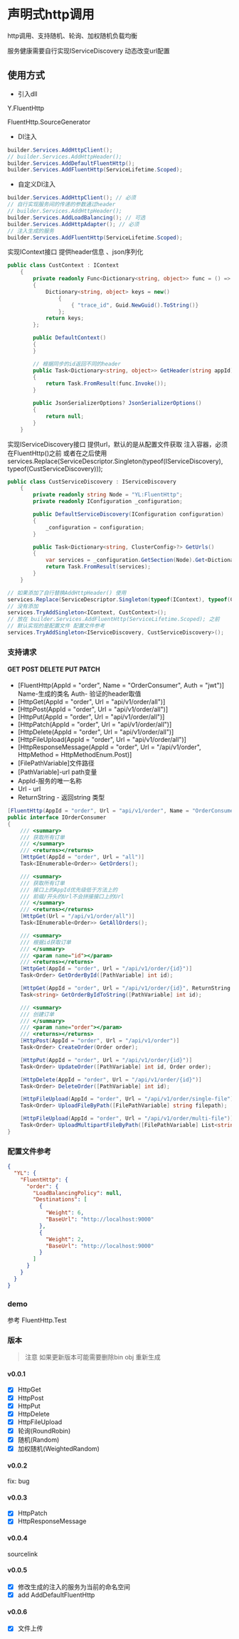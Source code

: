 # 声明式http调用

http调用、支持随机、轮询、加权随机负载均衡

服务健康需要自行实现IServiceDiscovery 动态改变url配置

## 使用方式

- 引入dll

Y.FluentHttp

FluentHttp.SourceGenerator

- DI注入

```csharp
builder.Services.AddHttpClient();
// builder.Services.AddHttpHeader();
builder.Services.AddDefaultFluentHttp();
builder.Services.AddFluentHttp(ServiceLifetime.Scoped);

```

- 自定义DI注入

```csharp
builder.Services.AddHttpClient(); // 必须
// 自行实现服务间的传递的参数通过header
// builder.Services.AddHttpHeader();
builder.Services.AddLoadBalancing(); // 可选
builder.Services.AddHttpAdapter(); // 必须
// 注入生成的服务
builder.Services.AddFluentHttp(ServiceLifetime.Scoped);

```

实现IContext接口 提供header信息 、json序列化

```csharp
public class CustContext : IContext
    {
        private readonly Func<Dictionary<string, object>> func = () =>
        {
            Dictionary<string, object> keys = new()
                {
                    { "trace_id", Guid.NewGuid().ToString()}
                };
            return keys;
        };

        public DefaultContext()
        {
        }

        // 根据同步的id返回不同的header
        public Task<Dictionary<string, object>> GetHeader(string appId)
        {
            return Task.FromResult(func.Invoke());
        }

        public JsonSerializerOptions? JsonSerializerOptions()
        {
            return null;
        }
    }
```

实现IServiceDiscovery接口 提供url，默认的是从配置文件获取
注入容器，必须在FluentHttp()之前 或者在之后使用services.Replace(ServiceDescriptor.Singleton(typeof(IServiceDiscovery), typeof(CustServiceDiscovery)));

```csharp
public class CustServiceDiscovery : IServiceDiscovery
    {
        private readonly string Node = "YL:FluentHttp";
        private readonly IConfiguration _configuration;

        public DefaultServiceDiscovery(IConfiguration configuration)
        {
            _configuration = configuration;
        }

        public Task<Dictionary<string, ClusterConfig>?> GetUrls()
        {
            var services = _configuration.GetSection(Node).Get<Dictionary<string, ClusterConfig>>();
            return Task.FromResult(services);
        }
    }

```

```csharp
// 如果添加了自行替换AddHttpHeader() 使用 
services.Replace(ServiceDescriptor.Singleton(typeof(IContext), typeof(CustContext)));
// 没有添加
services.TryAddSingleton<IContext, CustContext>();
// 放在 builder.Services.AddFluentHttp(ServiceLifetime.Scoped); 之前
// 默认实现的是配置文件 配置文件参考
services.TryAddSingleton<IServiceDiscovery, CustServiceDiscovery>();
```

### 支持请求

#### GET POST DELETE PUT PATCH

- [FluentHttp(AppId = "order", Name = "OrderConsumer", Auth = "jwt")] Name-生成的类名 Auth- 验证的header取值
- [HttpGet(AppId = "order", Url = "api/v1/order/all")]
- [HttpPost(AppId = "order", Url = "api/v1/order/all")]
- [HttpPut(AppId = "order", Url = "api/v1/order/all")]
- [HttpPatch(AppId = "order", Url = "api/v1/order/all")]
- [HttpDelete(AppId = "order", Url = "api/v1/order/all")]
- [HttpFileUpload(AppId = "order", Url = "api/v1/order/all")]
- [HttpResponseMessage(AppId = "order", Url = "/api/v1/order", HttpMethod = HttpMethodEnum.Post)]
- [FilePathVariable]文件路径
- [PathVariable]-url path变量
- AppId-服务的唯一名称
- Url - url
- ReturnString - 返回string 类型

```csharp
[FluentHttp(AppId = "order", Url = "api/v1/order", Name = "OrderConsumer", Auth = "jwt")]
public interface IOrderConsumer
{
    /// <summary>
    /// 获取所有订单
    /// </summary>
    /// <returns></returns>
    [HttpGet(AppId = "order", Url = "all")]
    Task<IEnumerable<Order>> GetOrders();

    /// <summary>
    /// 获取所有订单
    /// 接口上的AppId优先级低于方法上的
    /// 前缀/开头的Url不会拼接接口上的Url
    /// </summary>
    /// <returns></returns>
    [HttpGet(Url = "/api/v1/order/all")]
    Task<IEnumerable<Order>> GetAllOrders();

    /// <summary>
    /// 根据id获取订单
    /// </summary>
    /// <param name="id"></param>
    /// <returns></returns>
    [HttpGet(AppId = "order", Url = "/api/v1/order/{id}")]
    Task<Order> GetOrderById([PathVariable] int id);

    [HttpGet(AppId = "order", Url = "/api/v1/order/{id}", ReturnString = true)]
    Task<string> GetOrderByIdToString([PathVariable] int id);

    /// <summary>
    /// 创建订单
    /// </summary>
    /// <param name="order"></param>
    /// <returns></returns>
    [HttpPost(AppId = "order", Url = "/api/v1/order")]
    Task<Order> CreateOrder(Order order);

    [HttpPut(AppId = "order", Url = "/api/v1/order/{id}")]
    Task<Order> UpdateOrder([PathVariable] int id, Order order);

    [HttpDelete(AppId = "order", Url = "/api/v1/order/{id}")]
    Task<Order> DeleteOrder([PathVariable] int id);

    [HttpFileUpload(AppId = "order", Url = "/api/v1/order/single-file")]
    Task<Order> UploadFileByPath([FilePathVariable] string filepath);

    [HttpFileUpload(AppId = "order", Url = "/api/v1/order/multi-file")]
    Task<Order> UploadMultipartFileByPath([FilePathVariable] List<string> filepath);
}

```

### 配置文件参考

```json
{
  "YL": {
    "FluentHttp": {
      "order": {
        "LoadBalancingPolicy": null,
        "Destinations": [
          {
            "Weight": 6,
            "BaseUrl": "http://localhost:9000"
          },
          {
            "Weight": 2,
            "BaseUrl": "http://localhost:9000"
          }
        ]
      }
    }
  }
}

```

### demo

参考 FluentHttp.Test

### 版本

> 注意 如果更新版本可能需要删除bin obj 重新生成

#### v0.0.1

- [x] HttpGet
- [x] HttpPost
- [x] HttpPut
- [x] HttpDelete
- [x] HttpFileUpload
- [x] 轮询(RoundRobin)
- [x] 随机(Random)
- [x] 加权随机(WeightedRandom)

#### v0.0.2

fix: bug

#### v0.0.3

- [x] HttpPatch
- [x] HttpResponseMessage

#### v0.0.4

sourcelink

#### v0.0.5

- [x] 修改生成的注入的服务为当前的命名空间
- [x] add AddDefaultFluentHttp

#### v0.0.6

- [x] 文件上传